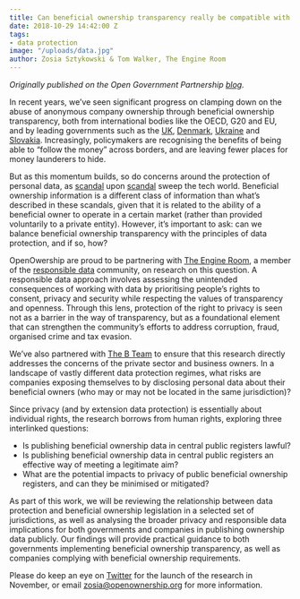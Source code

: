 ```yaml
---
title: Can beneficial ownership transparency really be compatible with data protection?
date: 2018-10-29 14:42:00 Z
tags:
- data protection
image: "/uploads/data.jpg"
author: Zosia Sztykowski & Tom Walker, The Engine Room
---
```


*Originally published on the Open Government Partnership [blog](https://www.opengovpartnership.org/stories/can-beneficial-ownership-transparency-really-be-compatible-data-protection).*

In recent years, we’ve seen significant progress on clamping down on the abuse of anonymous company ownership through beneficial ownership transparency, both from international bodies like the OECD, G20 and EU, and by leading governments such as the [UK](https://www.gov.uk/government/news/people-with-significant-control-companies-house-register-goes-live), [Denmark](https://datacvr.virk.dk/data/?language=en-gb), [Ukraine](https://usr.minjust.gov.ua/ua/freesearch) and [Slovakia](https://rpvs.gov.sk/rpvs). Increasingly, policymakers are recognising the benefits of being able to “follow the money” across borders, and are leaving fewer places for money launderers to hide.

But as this momentum builds, so do concerns around the protection of personal data, as [scandal](https://www.theguardian.com/news/2018/mar/26/the-cambridge-analytica-files-the-story-so-far) upon [scandal](https://www.wsj.com/articles/google-exposed-user-data-feared-repercussions-of-disclosing-to-public-1539017194?mod=hp_lead_pos1) sweep the tech world. Beneficial ownership information is a different class of information than what’s described in these scandals, given that it is related to the ability of a beneficial owner to operate in a certain market (rather than provided voluntarily to a private entity). However, it’s important to ask: can we balance beneficial ownership transparency with the principles of data protection, and if so, how?

OpenOwership are proud to be partnering with [The Engine Room](https://www.theengineroom.org/), a member of the [responsible data](http://responsibledata.io/) community, on research on this question. A responsible data approach involves assessing the unintended consequences of working with data by prioritising people’s rights to consent, privacy and security while respecting the values of transparency and openness. Through this lens, protection of the right to privacy is seen not as a barrier in the way of transparency, but as a foundational element that can strengthen the community’s efforts to address corruption, fraud, organised crime and tax evasion. 

We’ve also partnered with [The B Team](http://bteam.org) to ensure that this research directly addresses the concerns of the private sector and business owners. In a landscape of vastly different data protection regimes, what risks are companies exposing themselves to by disclosing personal data about their beneficial owners (who may or may not be located in the same jurisdiction)? 

Since privacy (and by extension data protection) is essentially about individual rights, the research borrows from human rights, exploring three interlinked questions:

* Is publishing beneficial ownership data in central public registers lawful? 
* Is publishing beneficial ownership data in central public registers an effective way of meeting a legitimate aim? 
* What are the potential impacts to privacy of public beneficial ownership registers, and can they be minimised or mitigated? 

As part of this work, we will be reviewing the relationship between data protection and beneficial ownership legislation in a selected set of jurisdictions, as well as analysing the broader privacy and responsible data implications for both governments and companies in  publishing ownership data publicly. Our findings will provide practical guidance to both governments implementing beneficial ownership transparency, as well as companies complying with beneficial ownership requirements.

Please do keep an eye on [Twitter](http://twitter.com/openownership) for the launch of the research in November, or email [zosia@openownership.org](mailto:zosia@openownership.org) for more information.